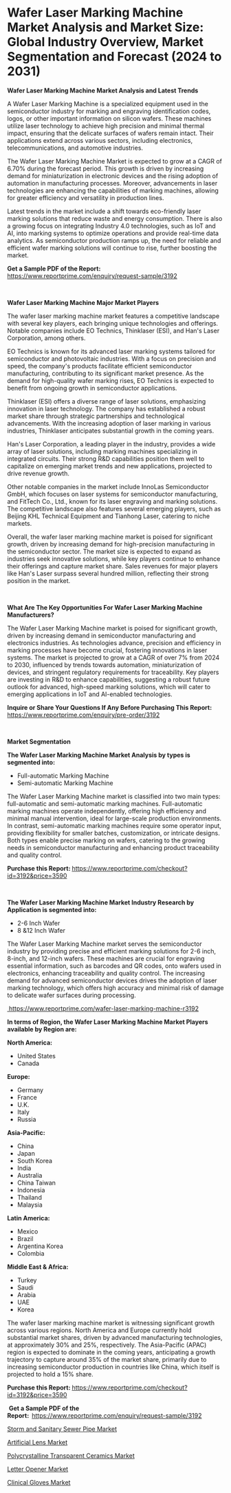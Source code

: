 <p><h1>Wafer Laser Marking Machine Market Analysis and Market Size: Global Industry Overview, Market Segmentation and Forecast (2024 to 2031)</h1></p><p><strong>Wafer Laser Marking Machine Market Analysis and Latest Trends</strong></p>
<p><p>A Wafer Laser Marking Machine is a specialized equipment used in the semiconductor industry for marking and engraving identification codes, logos, or other important information on silicon wafers. These machines utilize laser technology to achieve high precision and minimal thermal impact, ensuring that the delicate surfaces of wafers remain intact. Their applications extend across various sectors, including electronics, telecommunications, and automotive industries.</p><p>The Wafer Laser Marking Machine Market is expected to grow at a CAGR of 6.70% during the forecast period. This growth is driven by increasing demand for miniaturization in electronic devices and the rising adoption of automation in manufacturing processes. Moreover, advancements in laser technologies are enhancing the capabilities of marking machines, allowing for greater efficiency and versatility in production lines. </p><p>Latest trends in the market include a shift towards eco-friendly laser marking solutions that reduce waste and energy consumption. There is also a growing focus on integrating Industry 4.0 technologies, such as IoT and AI, into marking systems to optimize operations and provide real-time data analytics. As semiconductor production ramps up, the need for reliable and efficient wafer marking solutions will continue to rise, further boosting the market.</p></p>
<p><strong>Get a Sample PDF of the Report:&nbsp;</strong> <a href="https://www.reportprime.com/enquiry/request-sample/3192">https://www.reportprime.com/enquiry/request-sample/3192</a></p>
<p>&nbsp;</p>
<p><strong>Wafer Laser Marking Machine Major Market Players</strong></p>
<p><p>The wafer laser marking machine market features a competitive landscape with several key players, each bringing unique technologies and offerings. Notable companies include EO Technics, Thinklaser (ESI), and Han's Laser Corporation, among others.</p><p>EO Technics is known for its advanced laser marking systems tailored for semiconductor and photovoltaic industries. With a focus on precision and speed, the company's products facilitate efficient semiconductor manufacturing, contributing to its significant market presence. As the demand for high-quality wafer marking rises, EO Technics is expected to benefit from ongoing growth in semiconductor applications.</p><p>Thinklaser (ESI) offers a diverse range of laser solutions, emphasizing innovation in laser technology. The company has established a robust market share through strategic partnerships and technological advancements. With the increasing adoption of laser marking in various industries, Thinklaser anticipates substantial growth in the coming years.</p><p>Han's Laser Corporation, a leading player in the industry, provides a wide array of laser solutions, including marking machines specializing in integrated circuits. Their strong R&D capabilities position them well to capitalize on emerging market trends and new applications, projected to drive revenue growth.</p><p>Other notable companies in the market include InnoLas Semiconductor GmbH, which focuses on laser systems for semiconductor manufacturing, and FitTech Co., Ltd., known for its laser engraving and marking solutions. The competitive landscape also features several emerging players, such as Beijing KHL Technical Equipment and Tianhong Laser, catering to niche markets.</p><p>Overall, the wafer laser marking machine market is poised for significant growth, driven by increasing demand for high-precision manufacturing in the semiconductor sector. The market size is expected to expand as industries seek innovative solutions, while key players continue to enhance their offerings and capture market share. Sales revenues for major players like Han's Laser surpass several hundred million, reflecting their strong position in the market.</p></p>
<p>&nbsp;</p>
<p><strong>What Are The Key Opportunities For Wafer Laser Marking Machine Manufacturers?</strong></p>
<p><p>The Wafer Laser Marking Machine market is poised for significant growth, driven by increasing demand in semiconductor manufacturing and electronics industries. As technologies advance, precision and efficiency in marking processes have become crucial, fostering innovations in laser systems. The market is projected to grow at a CAGR of over 7% from 2024 to 2030, influenced by trends towards automation, miniaturization of devices, and stringent regulatory requirements for traceability. Key players are investing in R&D to enhance capabilities, suggesting a robust future outlook for advanced, high-speed marking solutions, which will cater to emerging applications in IoT and AI-enabled technologies.</p></p>
<p><strong>Inquire or Share Your Questions If Any Before Purchasing This Report:</strong> <a href="https://www.reportprime.com/enquiry/pre-order/3192">https://www.reportprime.com/enquiry/pre-order/3192</a></p>
<p>&nbsp;</p>
<p><strong>Market Segmentation</strong></p>
<p><strong>The Wafer Laser Marking Machine Market Analysis by types is segmented into:</strong></p>
<p><ul><li>Full-automatic Marking Machine</li><li>Semi-automatic Marking Machine</li></ul></p>
<p><p>The Wafer Laser Marking Machine market is classified into two main types: full-automatic and semi-automatic marking machines. Full-automatic marking machines operate independently, offering high efficiency and minimal manual intervention, ideal for large-scale production environments. In contrast, semi-automatic marking machines require some operator input, providing flexibility for smaller batches, customization, or intricate designs. Both types enable precise marking on wafers, catering to the growing needs in semiconductor manufacturing and enhancing product traceability and quality control.</p></p>
<p><strong>Purchase this Report:&nbsp;</strong><a href="https://www.reportprime.com/checkout?id=3192&price=3590">https://www.reportprime.com/checkout?id=3192&price=3590</a></p>
<p>&nbsp;</p>
<p><strong>The Wafer Laser Marking Machine Market Industry Research by Application is segmented into:</strong></p>
<p><ul><li>2-6 Inch Wafer</li><li>8 &12 Inch Wafer</li></ul></p>
<p><p>The Wafer Laser Marking Machine market serves the semiconductor industry by providing precise and efficient marking solutions for 2-6 inch, 8-inch, and 12-inch wafers. These machines are crucial for engraving essential information, such as barcodes and QR codes, onto wafers used in electronics, enhancing traceability and quality control. The increasing demand for advanced semiconductor devices drives the adoption of laser marking technology, which offers high accuracy and minimal risk of damage to delicate wafer surfaces during processing.</p></p>
<p><a href="https://www.reportprime.com/wafer-laser-marking-machine-r3192">&nbsp;https://www.reportprime.com/wafer-laser-marking-machine-r3192</a></p>
<p><strong>In terms of Region, the Wafer Laser Marking Machine Market Players available by Region are:</strong></p>
<p>
    <p> <strong> North America: </strong>
        <ul>
            <li>United States</li>
            <li>Canada</li>
        </ul>
        </p> 
    <p> <strong> Europe: </strong>
        <ul>
            <li>Germany</li>
            <li>France</li>
            <li>U.K.</li>
            <li>Italy</li>
            <li>Russia</li>
        </ul>
        </p> 
    <p> <strong> Asia-Pacific: </strong>
        <ul>
            <li>China</li>
            <li>Japan</li>
            <li>South Korea</li>
            <li>India</li>
            <li>Australia</li>
            <li>China Taiwan</li>
            <li>Indonesia</li>
            <li>Thailand</li>
            <li>Malaysia</li>
        </ul>
        </p> 
    <p> <strong> Latin America: </strong>
        <ul>
            <li>Mexico</li>
            <li>Brazil</li>
            <li>Argentina Korea</li>
            <li>Colombia</li>
        </ul>
        </p> 
    <p> <strong> Middle East & Africa: </strong>
        <ul>
            <li>Turkey</li>
            <li>Saudi</li>
            <li>Arabia</li>
            <li>UAE</li>
            <li>Korea</li>
        </ul>
    </p>
    </p>
<p><p>The wafer laser marking machine market is witnessing significant growth across various regions. North America and Europe currently hold substantial market shares, driven by advanced manufacturing technologies, at approximately 30% and 25%, respectively. The Asia-Pacific (APAC) region is expected to dominate in the coming years, anticipating a growth trajectory to capture around 35% of the market share, primarily due to increasing semiconductor production in countries like China, which itself is projected to hold a 15% share.</p></p>
<p><strong>Purchase this Report: </strong><a href="https://www.reportprime.com/checkout?id=3192&price=3590">https://www.reportprime.com/checkout?id=3192&price=3590</a></p>
<p>&nbsp;<strong>Get a Sample PDF of the Report:&nbsp;&nbsp;</strong><a href="https://www.reportprime.com/enquiry/request-sample/3192">https://www.reportprime.com/enquiry/request-sample/3192</a></p>
<p><strong></strong></p>
<p><p><a href="https://issuu.com/reportprime-2/docs/storm-and-sanitary-sewer-pipe-marke_3aa89ba402f1ce">Storm and Sanitary Sewer Pipe Market</a></p><p><a href="https://www.linkedin.com/pulse/artificial-lens-market-global-regional-analysis-focus-region-l7yne?trackingId=3HYAJI6GTrqiR3wWpj2TYA%3D%3D">Artificial Lens Market</a></p><p><a href="https://github.com/Annahawkins697/Market-Research-Report-List-1/blob/main/polycrystalline-transparent-ceramics-market.md">Polycrystalline Transparent Ceramics Market</a></p><p><a href="https://issuu.com/reportprime-2/docs/letter-opener-market-size-2030.pptx_c1adfef953d833">Letter Opener Market</a></p><p><a href="https://www.linkedin.com/pulse/clinical-gloves-market-industry-landscape-growth-trajectories-35dye?trackingId=%2F4qhdJH8T%2FC4YfFxQwTB%2Fw%3D%3D">Clinical Gloves Market</a></p></p>